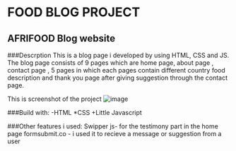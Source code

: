 
# FOOD BLOG PROJECT
## AFRIFOOD Blog website

###Descrption
This is a blog page i developed by using HTML, CSS and JS. The blog page consists of 9 pages which are home page, about page , contact page , 5 pages in which each 
pages contain different country food description and thank you page after giving suggestion through the contact page.

This is screenshot of the project
![image](https://user-images.githubusercontent.com/88828065/228048246-a082b363-66eb-46dc-877a-d9c4a509b851.png)


###Build with:
-HTML
*CSS
+Little Javascript

###Other features i used:
Swipper js- for the testimony part in the home page
formsubmit.co - i used it to recieve a message or suggestion from a user

